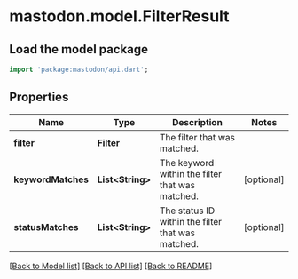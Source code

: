 # mastodon.model.FilterResult

## Load the model package
```dart
import 'package:mastodon/api.dart';
```

## Properties
Name | Type | Description | Notes
------------ | ------------- | ------------- | -------------
**filter** | [**Filter**](Filter.md) | The filter that was matched. | 
**keywordMatches** | **List&lt;String&gt;** | The keyword within the filter that was matched. | [optional] 
**statusMatches** | **List&lt;String&gt;** | The status ID within the filter that was matched. | [optional] 

[[Back to Model list]](../README.md#documentation-for-models) [[Back to API list]](../README.md#documentation-for-api-endpoints) [[Back to README]](../README.md)


